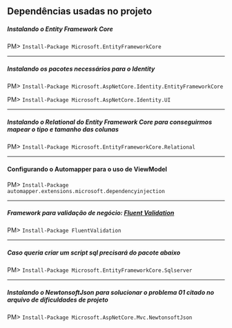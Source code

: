 ## Dependências usadas no projeto

##### Instalando o Entity Framework Core

PM> `Install-Package Microsoft.EntityFrameworkCore`


------------


##### Instalando os pacotes necessários para o Identity

PM> `Install-Package Microsoft.AspNetCore.Identity.EntityFrameworkCore`

PM> `Install-Package Microsoft.AspNetCore.Identity.UI`


------------


##### Instalando o Relational do Entity Framework Core para conseguirmos mapear o tipo e tamanho das colunas

PM> `Install-Package Microsoft.EntityFrameworkCore.Relational`


------------


#### Configurando o Automapper para o uso de ViewModel

PM> `Install-Package automapper.extensions.microsoft.dependencyinjection`


------------


##### Framework para validação de negócio: [Fluent Validation](http://https://docs.fluentvalidation.net/en/latest/installation.html "Fluent Validation")

PM> `Install-Package FluentValidation`


------------


##### Caso queria criar um script sql precisará do pacote abaixo

PM> `Install-Package Microsoft.EntityFrameworkCore.Sqlserver`


------------


##### Instalando o NewtonsoftJson para solucionar o problema 01 citado no arquivo de dificuldades de projeto

PM> `Install-Package Microsoft.AspNetCore.Mvc.NewtonsoftJson`


